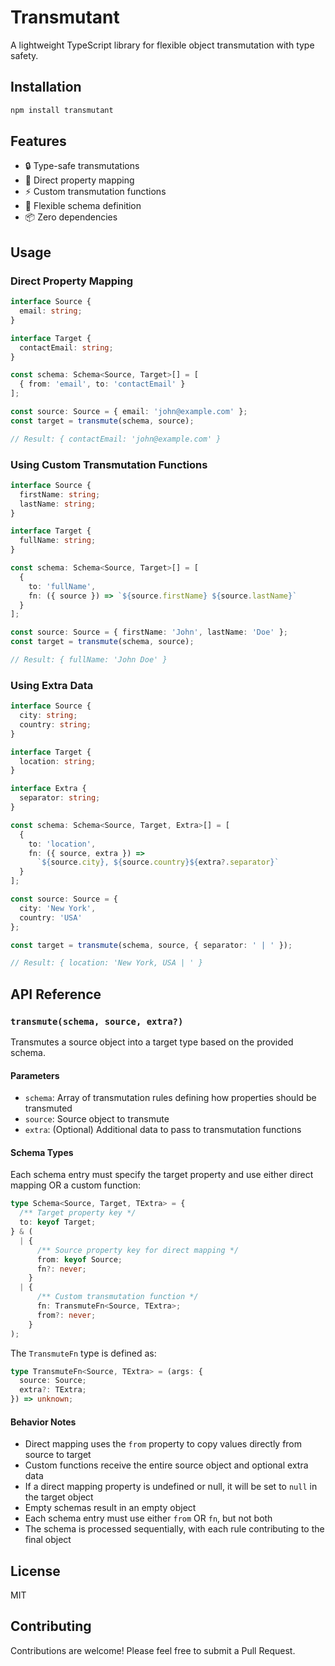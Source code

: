 # Transmutant

A lightweight TypeScript library for flexible object transmutation with type safety.

## Installation

```bash
npm install transmutant
```

## Features

- 🔒 Type-safe transmutations
- 🎯 Direct property mapping
- ⚡ Custom transmutation functions
- 🔄 Flexible schema definition
- 📦 Zero dependencies

## Usage

### Direct Property Mapping

```typescript
interface Source {
  email: string;
}

interface Target {
  contactEmail: string;
}

const schema: Schema<Source, Target>[] = [
  { from: 'email', to: 'contactEmail' }
];

const source: Source = { email: 'john@example.com' };
const target = transmute(schema, source);

// Result: { contactEmail: 'john@example.com' }
```

### Using Custom Transmutation Functions

```typescript
interface Source {
  firstName: string;
  lastName: string;
}

interface Target {
  fullName: string;
}

const schema: Schema<Source, Target>[] = [
  {
    to: 'fullName',
    fn: ({ source }) => `${source.firstName} ${source.lastName}`
  }
];

const source: Source = { firstName: 'John', lastName: 'Doe' };
const target = transmute(schema, source);

// Result: { fullName: 'John Doe' }
```

### Using Extra Data

```typescript
interface Source {
  city: string;
  country: string;
}

interface Target {
  location: string;
}

interface Extra {
  separator: string;
}

const schema: Schema<Source, Target, Extra>[] = [
  {
    to: 'location',
    fn: ({ source, extra }) =>
      `${source.city}, ${source.country}${extra?.separator}`
  }
];

const source: Source = {
  city: 'New York',
  country: 'USA'
};

const target = transmute(schema, source, { separator: ' | ' });

// Result: { location: 'New York, USA | ' }
```

## API Reference

### `transmute(schema, source, extra?)`

Transmutes a source object into a target type based on the provided schema.

#### Parameters

- `schema`: Array of transmutation rules defining how properties should be transmuted
- `source`: Source object to transmute
- `extra`: (Optional) Additional data to pass to transmutation functions

#### Schema Types

Each schema entry must specify the target property and use either direct mapping OR a custom function:

```typescript
type Schema<Source, Target, TExtra> = {
  /** Target property key */
  to: keyof Target;
} & (
  | {
      /** Source property key for direct mapping */
      from: keyof Source;
      fn?: never;
    }
  | {
      /** Custom transmutation function */
      fn: TransmuteFn<Source, TExtra>;
      from?: never;
    }
);
```

The `TransmuteFn` type is defined as:
```typescript
type TransmuteFn<Source, TExtra> = (args: {
  source: Source;
  extra?: TExtra;
}) => unknown;
```

#### Behavior Notes

- Direct mapping uses the `from` property to copy values directly from source to target
- Custom functions receive the entire source object and optional extra data
- If a direct mapping property is undefined or null, it will be set to `null` in the target object
- Empty schemas result in an empty object
- Each schema entry must use either `from` OR `fn`, but not both
- The schema is processed sequentially, with each rule contributing to the final object

## License

MIT

## Contributing

Contributions are welcome! Please feel free to submit a Pull Request.
